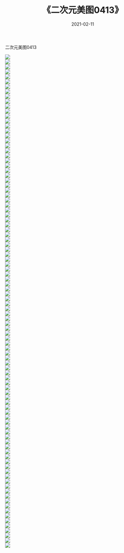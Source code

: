 ﻿---
layout: post
title:  《二次元美图0413》
date:   2021-02-11
img: http://imgx.orgx.ga/二次元/2021/二次元美图0413/000.jpg
categories: [美女, 清纯, 唯美]
---

二次元美图0413

 ![](http://imgx.orgx.ga/二次元/2021/二次元美图0413/001.jpg) <br>![](http://imgx.orgx.ga/二次元/2021/二次元美图0413/002.jpg) <br>![](http://imgx.orgx.ga/二次元/2021/二次元美图0413/003.jpg) <br>![](http://imgx.orgx.ga/二次元/2021/二次元美图0413/004.jpg) <br>![](http://imgx.orgx.ga/二次元/2021/二次元美图0413/005.jpg) <br>![](http://imgx.orgx.ga/二次元/2021/二次元美图0413/006.jpg) <br>![](http://imgx.orgx.ga/二次元/2021/二次元美图0413/007.jpg) <br>![](http://imgx.orgx.ga/二次元/2021/二次元美图0413/008.jpg) <br>![](http://imgx.orgx.ga/二次元/2021/二次元美图0413/009.jpg) <br>![](http://imgx.orgx.ga/二次元/2021/二次元美图0413/010.jpg) <br>![](http://imgx.orgx.ga/二次元/2021/二次元美图0413/011.jpg) <br>![](http://imgx.orgx.ga/二次元/2021/二次元美图0413/012.jpg) <br>![](http://imgx.orgx.ga/二次元/2021/二次元美图0413/013.jpg) <br>![](http://imgx.orgx.ga/二次元/2021/二次元美图0413/014.jpg) <br>![](http://imgx.orgx.ga/二次元/2021/二次元美图0413/015.jpg) <br>![](http://imgx.orgx.ga/二次元/2021/二次元美图0413/016.jpg) <br>![](http://imgx.orgx.ga/二次元/2021/二次元美图0413/017.jpg) <br>![](http://imgx.orgx.ga/二次元/2021/二次元美图0413/018.jpg) <br>![](http://imgx.orgx.ga/二次元/2021/二次元美图0413/019.jpg) <br>![](http://imgx.orgx.ga/二次元/2021/二次元美图0413/020.jpg) <br>![](http://imgx.orgx.ga/二次元/2021/二次元美图0413/021.jpg) <br>![](http://imgx.orgx.ga/二次元/2021/二次元美图0413/022.jpg) <br>![](http://imgx.orgx.ga/二次元/2021/二次元美图0413/023.jpg) <br>![](http://imgx.orgx.ga/二次元/2021/二次元美图0413/024.jpg) <br>![](http://imgx.orgx.ga/二次元/2021/二次元美图0413/025.jpg) <br>![](http://imgx.orgx.ga/二次元/2021/二次元美图0413/026.jpg) <br>![](http://imgx.orgx.ga/二次元/2021/二次元美图0413/027.jpg) <br>![](http://imgx.orgx.ga/二次元/2021/二次元美图0413/028.jpg) <br>![](http://imgx.orgx.ga/二次元/2021/二次元美图0413/029.jpg) <br>![](http://imgx.orgx.ga/二次元/2021/二次元美图0413/030.jpg) <br>![](http://imgx.orgx.ga/二次元/2021/二次元美图0413/031.jpg) <br>![](http://imgx.orgx.ga/二次元/2021/二次元美图0413/032.jpg) <br>![](http://imgx.orgx.ga/二次元/2021/二次元美图0413/033.jpg) <br>![](http://imgx.orgx.ga/二次元/2021/二次元美图0413/034.jpg) <br>![](http://imgx.orgx.ga/二次元/2021/二次元美图0413/035.jpg) <br>![](http://imgx.orgx.ga/二次元/2021/二次元美图0413/036.jpg) <br>![](http://imgx.orgx.ga/二次元/2021/二次元美图0413/037.jpg) <br>![](http://imgx.orgx.ga/二次元/2021/二次元美图0413/038.jpg) <br>![](http://imgx.orgx.ga/二次元/2021/二次元美图0413/039.jpg) <br>![](http://imgx.orgx.ga/二次元/2021/二次元美图0413/040.jpg) <br>![](http://imgx.orgx.ga/二次元/2021/二次元美图0413/041.jpg) <br>![](http://imgx.orgx.ga/二次元/2021/二次元美图0413/042.jpg) <br>![](http://imgx.orgx.ga/二次元/2021/二次元美图0413/043.jpg) <br>![](http://imgx.orgx.ga/二次元/2021/二次元美图0413/044.jpg) <br>![](http://imgx.orgx.ga/二次元/2021/二次元美图0413/045.jpg) <br>![](http://imgx.orgx.ga/二次元/2021/二次元美图0413/046.jpg) <br>![](http://imgx.orgx.ga/二次元/2021/二次元美图0413/047.jpg) <br>![](http://imgx.orgx.ga/二次元/2021/二次元美图0413/048.jpg) <br>![](http://imgx.orgx.ga/二次元/2021/二次元美图0413/049.jpg) <br>![](http://imgx.orgx.ga/二次元/2021/二次元美图0413/050.jpg) <br>![](http://imgx.orgx.ga/二次元/2021/二次元美图0413/051.jpg) <br>![](http://imgx.orgx.ga/二次元/2021/二次元美图0413/052.jpg) <br>![](http://imgx.orgx.ga/二次元/2021/二次元美图0413/053.jpg) <br>![](http://imgx.orgx.ga/二次元/2021/二次元美图0413/054.jpg) <br>![](http://imgx.orgx.ga/二次元/2021/二次元美图0413/055.jpg) <br>![](http://imgx.orgx.ga/二次元/2021/二次元美图0413/056.jpg) <br>![](http://imgx.orgx.ga/二次元/2021/二次元美图0413/057.jpg) <br>![](http://imgx.orgx.ga/二次元/2021/二次元美图0413/058.jpg) <br>![](http://imgx.orgx.ga/二次元/2021/二次元美图0413/059.jpg) <br>![](http://imgx.orgx.ga/二次元/2021/二次元美图0413/060.jpg) <br>![](http://imgx.orgx.ga/二次元/2021/二次元美图0413/061.jpg) <br>![](http://imgx.orgx.ga/二次元/2021/二次元美图0413/062.jpg) <br>![](http://imgx.orgx.ga/二次元/2021/二次元美图0413/063.jpg) <br>![](http://imgx.orgx.ga/二次元/2021/二次元美图0413/064.jpg) <br>![](http://imgx.orgx.ga/二次元/2021/二次元美图0413/065.jpg) <br>![](http://imgx.orgx.ga/二次元/2021/二次元美图0413/066.jpg) <br>![](http://imgx.orgx.ga/二次元/2021/二次元美图0413/067.jpg) <br>![](http://imgx.orgx.ga/二次元/2021/二次元美图0413/068.jpg) <br>![](http://imgx.orgx.ga/二次元/2021/二次元美图0413/069.jpg) <br>![](http://imgx.orgx.ga/二次元/2021/二次元美图0413/070.jpg) <br>![](http://imgx.orgx.ga/二次元/2021/二次元美图0413/071.jpg) <br>![](http://imgx.orgx.ga/二次元/2021/二次元美图0413/072.jpg) <br>![](http://imgx.orgx.ga/二次元/2021/二次元美图0413/073.jpg) <br>![](http://imgx.orgx.ga/二次元/2021/二次元美图0413/074.jpg) <br>![](http://imgx.orgx.ga/二次元/2021/二次元美图0413/075.jpg) <br>![](http://imgx.orgx.ga/二次元/2021/二次元美图0413/076.jpg) <br>![](http://imgx.orgx.ga/二次元/2021/二次元美图0413/077.jpg) <br>![](http://imgx.orgx.ga/二次元/2021/二次元美图0413/078.jpg) <br>![](http://imgx.orgx.ga/二次元/2021/二次元美图0413/079.jpg) <br>![](http://imgx.orgx.ga/二次元/2021/二次元美图0413/080.jpg) <br>![](http://imgx.orgx.ga/二次元/2021/二次元美图0413/081.jpg) <br>![](http://imgx.orgx.ga/二次元/2021/二次元美图0413/082.jpg) <br>![](http://imgx.orgx.ga/二次元/2021/二次元美图0413/083.jpg) <br>![](http://imgx.orgx.ga/二次元/2021/二次元美图0413/084.jpg) <br>![](http://imgx.orgx.ga/二次元/2021/二次元美图0413/085.jpg) <br>![](http://imgx.orgx.ga/二次元/2021/二次元美图0413/086.jpg) <br>![](http://imgx.orgx.ga/二次元/2021/二次元美图0413/087.jpg) <br>![](http://imgx.orgx.ga/二次元/2021/二次元美图0413/088.jpg) <br>![](http://imgx.orgx.ga/二次元/2021/二次元美图0413/089.jpg) <br>![](http://imgx.orgx.ga/二次元/2021/二次元美图0413/090.jpg) <br>![](http://imgx.orgx.ga/二次元/2021/二次元美图0413/091.jpg) <br>![](http://imgx.orgx.ga/二次元/2021/二次元美图0413/092.jpg) <br>![](http://imgx.orgx.ga/二次元/2021/二次元美图0413/093.jpg) <br>![](http://imgx.orgx.ga/二次元/2021/二次元美图0413/094.jpg) <br>![](http://imgx.orgx.ga/二次元/2021/二次元美图0413/095.jpg) <br>![](http://imgx.orgx.ga/二次元/2021/二次元美图0413/096.jpg) <br>![](http://imgx.orgx.ga/二次元/2021/二次元美图0413/097.jpg) <br>![](http://imgx.orgx.ga/二次元/2021/二次元美图0413/098.jpg) <br>![](http://imgx.orgx.ga/二次元/2021/二次元美图0413/099.jpg) <br>![](http://imgx.orgx.ga/二次元/2021/二次元美图0413/100.jpg) <br>